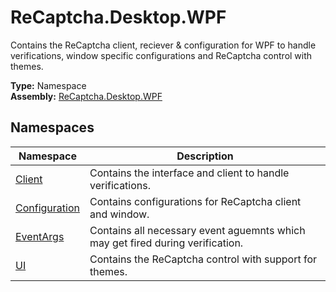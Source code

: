 # ReCaptcha.Desktop.WPF
Contains the ReCaptcha client, reciever & configuration for WPF to handle verifications, window specific configurations and ReCaptcha control with themes.

**Type:** Namespace
<br />
**Assembly:** [ReCaptcha.Desktop.WPF](/ReCaptcha.Desktop/reference/recaptcha.desktop.wpf/)

## Namespaces
| Namespace                                                       | Description                                                         |
|-----------------------------------------------------------------|---------------------------------------------------------------------|
| [Client](/ReCaptcha.Desktop/reference/recaptcha.desktop.wpf/client/)               | Contains the interface and client to handle verifications. |
| [Configuration](/ReCaptcha.Desktop/reference/recaptcha.desktop.wpf/configuration/) | Contains configurations for ReCaptcha client and window.             |
| [EventArgs](/ReCaptcha.Desktop/reference/recaptcha.desktop.wpf/eventargs/)                       | Contains all necessary event aguemnts which may get fired during verification.             |
| [UI](/ReCaptcha.Desktop/reference/recaptcha.desktop.wpf/ui/)                       | Contains the ReCaptcha control with support for themes.             |